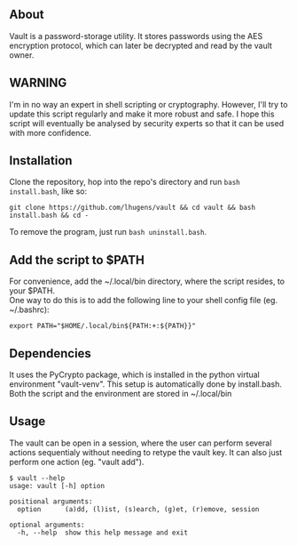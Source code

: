 ## About

Vault is a password-storage utility. It stores passwords using the AES encryption protocol, which can later be decrypted and read by the vault owner.

## WARNING

I'm in no way an expert in shell scripting or cryptography. However, I'll try to update this script regularly and make it more robust and safe. 
I hope this script will eventually be analysed by security experts so that it can be used with more confidence.

## Installation

Clone the repository, hop into the repo's directory and run `bash install.bash`, like so:

```
git clone https://github.com/lhugens/vault && cd vault && bash install.bash && cd -
```

To remove the program, just run `bash uninstall.bash`.

## Add the script to $PATH

For convenience, add the ~/.local/bin directory, where the script resides, to your $PATH. \
One way to do this is to add the following line to your shell config file (eg. ~/.bashrc):

```
export PATH="$HOME/.local/bin${PATH:+:${PATH}}"
```

## Dependencies

It uses the PyCrypto package, which is installed in the python virtual environment "vault-venv". This setup is automatically done by install.bash. Both the script and the environment are stored in ~/.local/bin

## Usage

The vault can be open in a session, where the user can perform several actions sequentialy without needing to retype the vault key. It can also just perform one action (eg. "vault add").

```
$ vault --help
usage: vault [-h] option

positional arguments:
  option      (a)dd, (l)ist, (s)earch, (g)et, (r)emove, session

optional arguments:
  -h, --help  show this help message and exit
```
